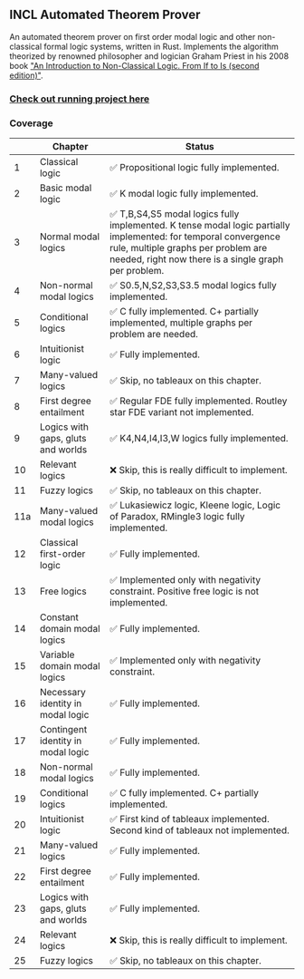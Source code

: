## INCL Automated Theorem Prover

An automated theorem prover on first order modal logic and other non-classical formal logic systems, written in Rust. Implements the algorithm theorized by renowned philosopher and logician Graham Priest in his 2008 book ["An Introduction to Non-Classical Logic. From If to Is (second edition)"](https://www.cambridge.org/core/books/an-introduction-to-nonclassical-logic/61AD69C1D1B88006588B26C37F3A788E).

### [Check out running project here](https://andob.io/incl)

### Coverage

|     | Chapter                            | Status                                                                                                                                                                                                       |
|-----|------------------------------------|--------------------------------------------------------------------------------------------------------------------------------------------------------------------------------------------------------------|
| 1   | Classical logic                    | ✅ Propositional logic fully implemented.                                                                                                                                                                     |
| 2   | Basic modal logic                  | ✅ K modal logic fully implemented.                                                                                                                                                                           |
| 3   | Normal modal logics                | ✅ T,B,S4,S5 modal logics fully implemented. K tense modal logic partially implemented: for temporal convergence rule, multiple graphs per problem are needed, right now there is a single graph per problem. |
| 4   | Non-normal modal logics            | ✅ S0.5,N,S2,S3,S3.5 modal logics fully implemented.                                                                                                                                                          |
| 5   | Conditional logics                 | ✅ C fully implemented. C+ partially implemented, multiple graphs per problem are needed.                                                                                                                     |
| 6   | Intuitionist logic                 | ✅ Fully implemented.                                                                                                                                                                                         |
| 7   | Many-valued logics                 | ✅ Skip, no tableaux on this chapter.                                                                                                                                                                         |
| 8   | First degree entailment            | ✅ Regular FDE fully implemented. Routley star FDE variant not implemented.                                                                                                                                   |
| 9   | Logics with gaps, gluts and worlds | ✅ K4,N4,I4,I3,W logics fully implemented.                                                                                                                                                                    |
| 10  | Relevant logics                    | ❌ Skip, this is really difficult to implement.                                                                                                                                                               |
| 11  | Fuzzy logics                       | ✅ Skip, no tableaux on this chapter.                                                                                                                                                                         |
| 11a | Many-valued modal logics           | ✅ Lukasiewicz logic, Kleene logic, Logic of Paradox, RMingle3 logic fully implemented.                                                                                                                       |
| 12  | Classical first-order logic        | ✅ Fully implemented.                                                                                                                                                                                         |
| 13  | Free logics                        | ✅ Implemented only with negativity constraint. Positive free logic is not implemented.                                                                                                                       |
| 14  | Constant domain modal logics       | ✅ Fully implemented.                                                                                                                                                                                         |
| 15  | Variable domain modal logics       | ✅ Implemented only with negativity constraint.                                                                                                                                                               |
| 16  | Necessary identity in modal logic  | ✅ Fully implemented.                                                                                                                                                                                         |
| 17  | Contingent identity in modal logic | ✅ Fully implemented.                                                                                                                                                                                         |
| 18  | Non-normal modal logics            | ✅ Fully implemented.                                                                                                                                                                                         |
| 19  | Conditional logics                 | ✅ C fully implemented. C+ partially implemented.                                                                                                                                                             |
| 20  | Intuitionist logic                 | ✅ First kind of tableaux implemented. Second kind of tableaux not implemented.                                                                                                                               |
| 21  | Many-valued logics                 | ✅ Fully implemented.                                                                                                                                                                                         |
| 22  | First degree entailment            | ✅ Fully implemented.                                                                                                                                                                                         |
| 23  | Logics with gaps, gluts and worlds | ✅ Fully implemented.                                                                                                                                                                                         |
| 24  | Relevant logics                    | ❌ Skip, this is really difficult to implement.                                                                                                                                                               |
| 25  | Fuzzy logics                       | ✅ Skip, no tableaux on this chapter.                                                                                                                                                                         |